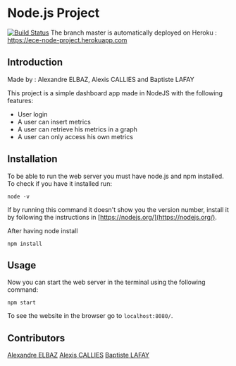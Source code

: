 # Node.js Project

[![Build Status](https://travis-ci.org/alex-e75/NodeJS-Project.svg?branch=master)](https://travis-ci.org/alex-e75/NodeJS-Project)
The branch master is automatically deployed on Heroku : https://ece-node-project.herokuapp.com

## Introduction
Made by : Alexandre ELBAZ, Alexis CALLIES and Baptiste LAFAY

This project is a simple dashboard app made in NodeJS with the following features:
* User login
* A user can insert metrics
* A user can retrieve his metrics in a graph
* A user can only access his own metrics

## Installation

To be able to run the web server you must have node.js and npm installed.
To check if you have it installed run:
```
node -v
```
If by running this command it doesn't show you the version number, install it by following the instructions in [https://nodejs.org/](https://nodejs.org/).

After having node install
```
npm install
```


## Usage

Now you can start the web server in the terminal using the following command:
```
npm start
```

To see the website in the browser go to ```localhost:8080/```.

## Contributors
[Alexandre ELBAZ](https://github.com/alex-e75)
[Alexis CALLIES](https://github.com/alexicali)
[Baptiste LAFAY](https://github.com/balaf78)

